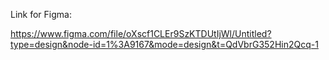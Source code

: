 Link for Figma:

https://www.figma.com/file/oXscf1CLEr9SzKTDUtIjWl/Untitled?type=design&node-id=1%3A9167&mode=design&t=QdVbrG352Hin2Qcq-1
